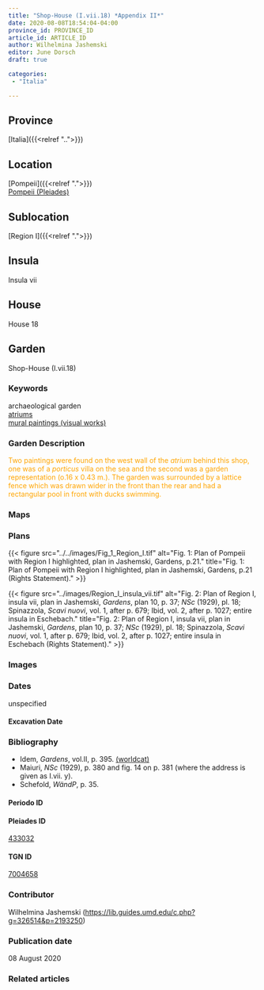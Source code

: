 ```yaml
---
title: "Shop-House (I.vii.18) *Appendix II*"
date: 2020-08-08T18:54:04-04:00
province_id: PROVINCE_ID
article_id: ARTICLE_ID
author: Wilhelmina Jashemski
editor: June Dorsch
draft: true

categories:
 - "Italia"

---
```


## Province

[Italia]({{<relref "..">}})

## Location

[Pompeii]({{<relref ".">}}) \
[Pompeii (Pleiades)](https://pleiades.stoa.org/places/433032)

## Sublocation

[Region I]({{<relref ".">}})

## Insula

Insula vii

## House

House 18

## Garden

Shop-House (I.vii.18)

### Keywords

archaeological garden \
[atriums](http://vocab.getty.edu/page/aat/300004097) \
[mural paintings (visual works)](http://vocab.getty.edu/page/aat/300033644)

### Garden Description

<span style="color:orange">Two paintings were found on the west wall of the *atrium* behind this shop, one was of a *porticus* villa on the sea and the second was a garden representation (o.16 x 0.43 m.). The garden was surrounded by a lattice fence which was drawn wider in the front than the rear and had a rectangular pool in front with ducks swimming.</span>

### Maps

<!--
OLD WAY (DO NOT USE)
![alt_text](../../images/image_name.ext)
*CAPTION*

NEW WAY ↓↓↓↓
{{< figure src="../../images/image_name.ext" alt="ALT_TEXT" title="CAPTION" >}}
-->

### Plans

{{< figure src="../../images/Fig_1_Region_I.tif" alt="Fig. 1: Plan of Pompeii with Region I highlighted, plan in Jashemski, Gardens, p.21." title="Fig. 1: Plan of Pompeii with Region I highlighted, plan in Jashemski, Gardens, p.21 (Rights Statement)." >}}

{{< figure src="../images/Region_I_insula_vii.tif" alt="Fig. 2: Plan of Region I, insula vii, plan in Jashemski, *Gardens*, plan 10, p. 37; *NSc* (1929), pl. 18; Spinazzola, *Scavi nuovi*, vol. 1, after p. 679; Ibid, vol. 2, after p. 1027; entire insula in Eschebach." title="Fig. 2: Plan of Region I, insula vii, plan in Jashemski, *Gardens*, plan 10, p. 37; *NSc* (1929), pl. 18; Spinazzola, *Scavi nuovi*, vol. 1, after p. 679; Ibid, vol. 2, after p. 1027; entire insula in Eschebach (Rights Statement)." >}}

### Images

### Dates

unspecified

#### Excavation Date


### Bibliography

* Idem, *Gardens*, vol.II, p. 395. [(worldcat)](http://www.worldcat.org/oclc/921816405)
* Maiuri, *NSc* (1929), p. 380 and fig. 14 on p. 381 (where the address is given as I.vii. y).
* Schefold, *WändP*, p. 35.

#### Periodo ID

<!-- [PERIODO_ID](https://pleiades.stoa.org/places/PLEIADES_ID) -->

#### Pleiades ID

[433032](https://pleiades.stoa.org/places/433032)

#### TGN ID

[7004658](http://vocab.getty.edu/page/tgn/7004658)

### Contributor

Wilhelmina Jashemski (https://lib.guides.umd.edu/c.php?g=326514&p=2193250)

### Publication date

08 August 2020

### Related articles

<!-- Links to other related articles. Leave blank for now -->
